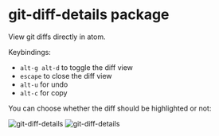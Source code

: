 # git-diff-details package

View git diffs directly in atom.

Keybindings:
  * `alt-g alt-d` to toggle the diff view
  * `escape` to close the diff view
  * `alt-u` for undo
  * `alt-c` for copy

You can choose whether the diff should be highlighted or not:

![git-diff-details](https://github.com/samu/git-diff-details/blob/master/flat.png?raw=true)
![git-diff-details](https://github.com/samu/git-diff-details/blob/master/highlighted.png?raw=true)
